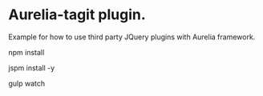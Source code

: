 # Aurelia-tagit plugin.

Example for how to use third party JQuery plugins with Aurelia framework.

npm install

jspm install -y

gulp watch
